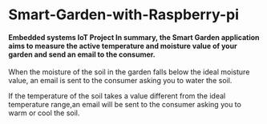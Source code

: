 # Smart-Garden-with-Raspberry-pi
#### Embedded systems IoT Project In summary, the Smart Garden application aims to measure the active temperature and moisture  value of your garden and send an email to the consumer.

When the moisture of the soil in the garden falls below the ideal moisture value, an email is sent to the consumer asking you to water the soil.

If the temperature of the soil takes a value different from the ideal temperature range,an email will be sent to the consumer asking you to warm or cool the soil.
